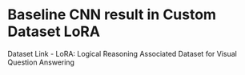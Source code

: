 <!-- # Implementing CNN in PyTorch with Custom Dataset and Transfer Learning
Dataset Link - https://www.kaggle.com/c/dogs-vs-cats/data

Link to medium article: https://medium.com/@ajinkya.pahinkar98/implementing-cnn-in-pytorch-with-custom-dataset-and-transfer-learning-1864daac14cc -->

# Baseline CNN result in Custom Dataset LoRA
Dataset Link - LoRA: Logical Reasoning Associated Dataset for Visual Question Answering